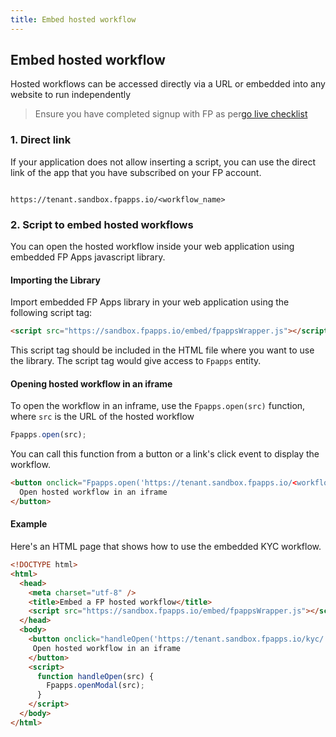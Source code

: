 ```yaml
---
title: Embed hosted workflow
---
```


## Embed hosted workflow

Hosted workflows can be accessed directly via a URL or embedded into any website to run independently


> Ensure you have completed signup with FP as per[go live checklist](/going-live/checklist)


### 1. Direct link

If your application does not allow inserting a script, you can use the direct link of the app that you have subscribed on your FP account.

```

https://tenant.sandbox.fpapps.io/<workflow_name>

```

### 2. Script to embed hosted workflows

You can open the hosted workflow inside your web application using embedded FP Apps javascript library.

#### Importing the Library

Import embedded FP Apps library in your web application using the following script tag:

```html
<script src="https://sandbox.fpapps.io/embed/fpappsWrapper.js"></script>

```

This script tag should be included in the HTML file where you want to use the library. The script tag would give access to `Fpapps` entity.

#### Opening hosted workflow in an iframe

To open the workflow in an inframe, use the `Fpapps.open(src)` function, where `src` is the URL of the hosted workflow

```js
Fpapps.open(src);

```

You can call this function from a button or a link's click event to display the workflow.

```html
<button onclick="Fpapps.open('https://tenant.sandbox.fpapps.io/<workflow_name>')">
  Open hosted workflow in an iframe
</button>

```

#### Example

Here's an HTML page that shows how to use the embedded KYC workflow.

```html
<!DOCTYPE html>
<html>
  <head>
    <meta charset="utf-8" />
    <title>Embed a FP hosted workflow</title>
    <script src="https://sandbox.fpapps.io/embed/fpappsWrapper.js"></script>
  </head>
  <body>
    <button onclick="handleOpen('https://tenant.sandbox.fpapps.io/kyc/')">
     Open hosted workflow in an iframe
    </button>
    <script>
      function handleOpen(src) {
        Fpapps.openModal(src);
      }
    </script>
  </body>
</html>
```

